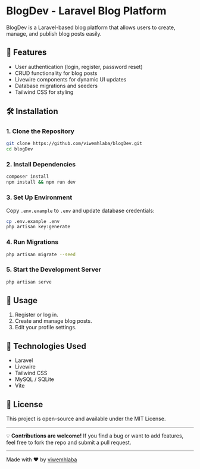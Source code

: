 # BlogDev - Laravel Blog Platform

BlogDev is a Laravel-based blog platform that allows users to create, manage, and publish blog posts easily.

## 🚀 Features

- User authentication (login, register, password reset)
- CRUD functionality for blog posts
- Livewire components for dynamic UI updates
- Database migrations and seeders
- Tailwind CSS for styling

## 🛠 Installation

### 1. Clone the Repository

```bash
git clone https://github.com/viwemhlaba/blogDev.git
cd blogDev
```

### 2. Install Dependencies

```bash
composer install
npm install && npm run dev
```

### 3. Set Up Environment

Copy `.env.example` to `.env` and update database credentials:

```bash
cp .env.example .env
php artisan key:generate
```

### 4. Run Migrations

```bash
php artisan migrate --seed
```

### 5. Start the Development Server

```bash
php artisan serve
```

## 📄 Usage

1. Register or log in.
2. Create and manage blog posts.
3. Edit your profile settings.

## 📌 Technologies Used

- Laravel
- Livewire
- Tailwind CSS
- MySQL / SQLite
- Vite

## 📜 License

This project is open-source and available under the MIT License.

---

💡 **Contributions are welcome!** If you find a bug or want to add features, feel free to fork the repo and submit a pull request.

---
Made with ❤️ by [viwemhlaba](https://github.com/viwemhlaba)
